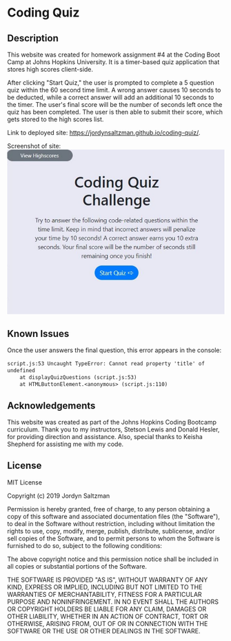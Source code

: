 # Coding Quiz

## Description
This website was created for homework assignment #4 at the Coding Boot Camp at Johns Hopkins University. It is a timer-based quiz application that stores high scores client-side.

After clicking "Start Quiz," the user is prompted to complete a 5 question quiz within the 60 second time limit. A wrong answer causes 10 seconds to be deducted, while a correct answer will add an additional 10 seconds to the timer. The user's final score will be the number of seconds left once the quiz has been completed. The user is then able to submit their score, which gets stored to the high scores list. 

Link to deployed site: 
https://jordynsaltzman.github.io/coding-quiz/.

Screenshot of site:
![Screenshot of Site](assets/images/screenshot.jpg "Screenshot")

## Known Issues
Once the user answers the final question, this error appears in the console: 

    script.js:53 Uncaught TypeError: Cannot read property 'title' of undefined
        at displayQuizQuestions (script.js:53)
        at HTMLButtonElement.<anonymous> (script.js:110)


## Acknowledgements

This website was created as part of the Johns Hopkins Coding Bootcamp curriculum. Thank you to my instructors, Stetson Lewis and Donald Hesler, for providing direction and assistance. Also, special thanks to Keisha Shepherd for assisting me with my code. 


## License 

MIT License

Copyright (c) 2019 Jordyn Saltzman

Permission is hereby granted, free of charge, to any person obtaining a copy
of this software and associated documentation files (the "Software"), to deal
in the Software without restriction, including without limitation the rights
to use, copy, modify, merge, publish, distribute, sublicense, and/or sell
copies of the Software, and to permit persons to whom the Software is
furnished to do so, subject to the following conditions:

The above copyright notice and this permission notice shall be included in all
copies or substantial portions of the Software.

THE SOFTWARE IS PROVIDED "AS IS", WITHOUT WARRANTY OF ANY KIND, EXPRESS OR
IMPLIED, INCLUDING BUT NOT LIMITED TO THE WARRANTIES OF MERCHANTABILITY,
FITNESS FOR A PARTICULAR PURPOSE AND NONINFRINGEMENT. IN NO EVENT SHALL THE
AUTHORS OR COPYRIGHT HOLDERS BE LIABLE FOR ANY CLAIM, DAMAGES OR OTHER
LIABILITY, WHETHER IN AN ACTION OF CONTRACT, TORT OR OTHERWISE, ARISING FROM,
OUT OF OR IN CONNECTION WITH THE SOFTWARE OR THE USE OR OTHER DEALINGS IN THE
SOFTWARE.
